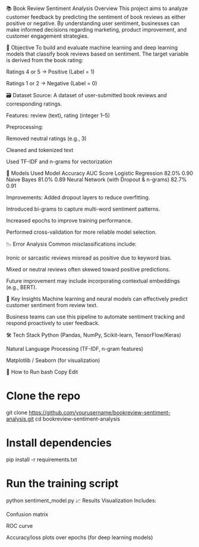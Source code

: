 📚 Book Review Sentiment Analysis
Overview
This project aims to analyze customer feedback by predicting the sentiment of book reviews as either positive or negative. By understanding user sentiment, businesses can make informed decisions regarding marketing, product improvement, and customer engagement strategies.

🧠 Objective
To build and evaluate machine learning and deep learning models that classify book reviews based on sentiment. The target variable is derived from the book rating:

Ratings 4 or 5 → Positive (Label = 1)

Ratings 1 or 2 → Negative (Label = 0)

🗃️ Dataset
Source: A dataset of user-submitted book reviews and corresponding ratings.

Features: review (text), rating (integer 1–5)

Preprocessing:

Removed neutral ratings (e.g., 3)

Cleaned and tokenized text

Used TF-IDF and n-grams for vectorization

🧪 Models Used
Model	Accuracy	AUC Score
Logistic Regression	82.0%	0.90
Naive Bayes	81.0%	0.89
Neural Network (with Dropout & n-grams)	82.7%	0.91

Improvements:
Added dropout layers to reduce overfitting.

Introduced bi-grams to capture multi-word sentiment patterns.

Increased epochs to improve training performance.

Performed cross-validation for more reliable model selection.

📉 Error Analysis
Common misclassifications include:

Ironic or sarcastic reviews misread as positive due to keyword bias.

Mixed or neutral reviews often skewed toward positive predictions.

Future improvement may include incorporating contextual embeddings (e.g., BERT).

📌 Key Insights
Machine learning and neural models can effectively predict customer sentiment from review text.

Business teams can use this pipeline to automate sentiment tracking and respond proactively to user feedback.

🛠️ Tech Stack
Python (Pandas, NumPy, Scikit-learn, TensorFlow/Keras)

Natural Language Processing (TF-IDF, n-gram features)

Matplotlib / Seaborn (for visualization)

🚀 How to Run
bash
Copy
Edit
# Clone the repo
git clone https://github.com/yourusername/bookreview-sentiment-analysis.git
cd bookreview-sentiment-analysis

# Install dependencies
pip install -r requirements.txt

# Run the training script
python sentiment_model.py
📈 Results Visualization
Includes:

Confusion matrix

ROC curve

Accuracy/loss plots over epochs (for deep learning models)

